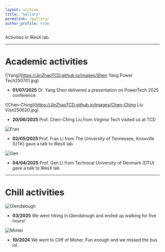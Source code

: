 ```yaml
---
layout: archive
title: "Gallary"
permalink: /gallary/
author_profile: true
---
```

Activities in IResX lab.

---
# Academic activities
![Yang](https://JinZhaoTCD.github.io/images/Shen Yang Power Tech250701.jpg)
* **01/07/2025**
Dr. Yang Shen delivered a presentation on PowerTech 2025 conference


![Chen-Ching](https://JinZhaoTCD.github.io/images/Chen-Ching Liu Visit250620.jpg)
* **20/06/2025**
Prof. Chen-Ching Liu from Virginia Tech visited us at TCD


![Fran](https://JinZhaoTCD.github.io/images/FranLi-Seminar.jpg)
* **02/05/2025**
Prof. Fran Li from The University of Tennessee, Knoxville (UTK) gave a talk to IResX lab


![Gen](https://JinZhaoTCD.github.io/images/Gen_Visit.jpg)
* **04/04/2025**
Prof. Gen Li from Technical University of Denmark (DTU) gave a talk to IResX lab


---

# Chill activities

![Glendalough](https://JinZhaoTCD.github.io/images/Glendalough2.jpg)
* **03/2025**
We went hiking in Glendalough and ended up walking for five hours!


![Moher](https://JinZhaoTCD.github.io/images/Cliffs_of_Moher.jpg)
* **10/2024**
We went to Cliff of Moher. Fun enough and we missed the bus lol.
